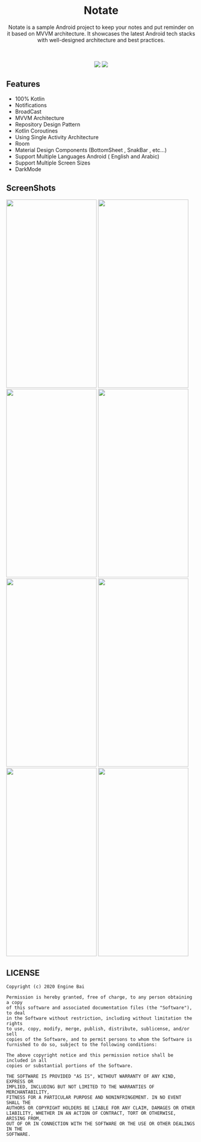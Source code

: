 <h1 align="center">Notate</h1>

<p align="center">
Notate is a sample Android project to keep your notes and put reminder on it based on MVVM architecture. It showcases the latest Android tech stacks with well-designed architecture and best practices.
  
  </br>
  </br>
  </br>
  
<p align = "center" >
  <img src="ScreenShot/9.png">
  <img src="ScreenShot/10.png"> 
</p>

## Features
* 100% Kotlin
* Notifications
* BroadCast
* MVVM Architecture
* Repository Design Pattern 
* Kotlin Coroutines
* Using Single Activity Architecture
* Room
* Material Design Components (BottomSheet , SnakBar , etc...)
* Support Multiple Languages Android ( English and Arabic)
* Support Multiple Screen Sizes
* DarkMode

## ScreenShots
<p align = "left" >
  <img width="240" height="500" src="ScreenShot/1.png">
  <img width="240" height="500" src="ScreenShot/2.png"> 
  <img width="240" height="500" src="ScreenShot/3.png"> 
  <img width="240" height="500" src="ScreenShot/4.png">
  <img width="240" height="500" src="ScreenShot/5.png"> 
  <img width="240" height="500" src="ScreenShot/6.png">
  <img width="240" height="500" src="ScreenShot/7.png">
  <img width="240" height="500" src="ScreenShot/8.png">
</p>

## LICENSE

```
Copyright (c) 2020 Engine Bai

Permission is hereby granted, free of charge, to any person obtaining a copy
of this software and associated documentation files (the "Software"), to deal
in the Software without restriction, including without limitation the rights
to use, copy, modify, merge, publish, distribute, sublicense, and/or sell
copies of the Software, and to permit persons to whom the Software is
furnished to do so, subject to the following conditions:

The above copyright notice and this permission notice shall be included in all
copies or substantial portions of the Software.

THE SOFTWARE IS PROVIDED "AS IS", WITHOUT WARRANTY OF ANY KIND, EXPRESS OR
IMPLIED, INCLUDING BUT NOT LIMITED TO THE WARRANTIES OF MERCHANTABILITY,
FITNESS FOR A PARTICULAR PURPOSE AND NONINFRINGEMENT. IN NO EVENT SHALL THE
AUTHORS OR COPYRIGHT HOLDERS BE LIABLE FOR ANY CLAIM, DAMAGES OR OTHER
LIABILITY, WHETHER IN AN ACTION OF CONTRACT, TORT OR OTHERWISE, ARISING FROM,
OUT OF OR IN CONNECTION WITH THE SOFTWARE OR THE USE OR OTHER DEALINGS IN THE
SOFTWARE.
```

